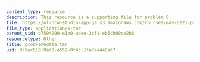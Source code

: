 ```yaml
---
content_type: resource
description: This resource is a supporting file for problem 6.
file: https://ol-ocw-studio-app-qa.s3.amazonaws.com/courses/mas-622j-pattern-recognition-and-analysis-fall-2006/dc9ec5109ad8a5590f4c1fa7ae448a67_problem6data.tar
file_type: application/x-tar
parent_uid: b7594090-e1b0-adee-2cf1-eb6cb09ce2b8
resourcetype: Other
title: problem6data.tar
uid: dc9ec510-9ad8-a559-0f4c-1fa7ae448a67
---
```

